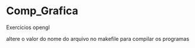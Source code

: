 # Comp_Grafica
Exercicios opengl

altere o valor do nome do arquivo no makefile para compilar os programas
